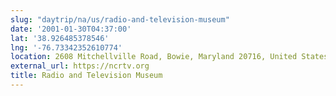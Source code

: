 ```yaml
---
slug: "daytrip/na/us/radio-and-television-museum"
date: '2001-01-30T04:37:00'
lat: '38.926485378546'
lng: '-76.73342352610774'
location: 2608 Mitchellville Road, Bowie, Maryland 20716, United States
external_url: https://ncrtv.org
title: Radio and Television Museum
---
```



